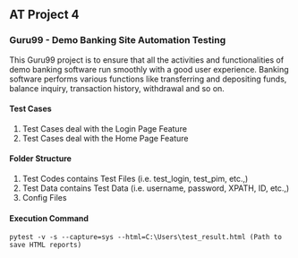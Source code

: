 ## AT Project 4
### Guru99 - Demo Banking Site Automation Testing
This Guru99 project is to ensure that all the activities and functionalities of demo banking software run smoothly with a good user experience. Banking software performs various functions like transferring and depositing funds, balance inquiry, transaction history, withdrawal and so on.

#### Test Cases

1. Test Cases deal with the Login Page Feature
2. Test Cases deal with the Home Page Feature

#### Folder Structure
1. Test Codes contains Test Files (i.e. test_login, test_pim, etc.,)
2. Test Data contains Test Data (i.e. username, password, XPATH, ID, etc.,)
3. Config Files

#### Execution Command
```
pytest -v -s --capture=sys --html=C:\Users\test_result.html (Path to save HTML reports)
```

